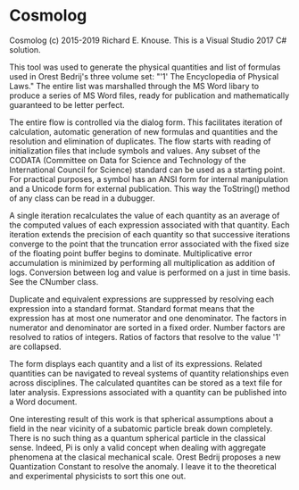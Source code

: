 # Cosmolog
Cosmolog (c) 2015-2019 Richard E. Knouse.
This is a Visual Studio 2017 C# solution.

This tool was used to generate the physical quantities and list of formulas used in Orest Bedrij's three
volume set: "'1' The Encyclopedia of Physical Laws." The entire list was marshalled through the MS Word
libary to produce a series of MS Word files, ready for publication and mathematically guaranteed to be
letter perfect.

The entire flow is controlled via the dialog form. This facilitates iteration of calculation, automatic
generation of new formulas and quantities and the resolution and elimination of duplicates. The flow starts
with reading of initialization files that include symbols and values. Any subset of the CODATA (Committee on
Data for Science and Technology of the International Council for Science) standard can
be used as a starting point. For practical purposes, a symbol has an ANSI form for internal manipulation and
a Unicode form for external publication. This way the ToString() method of any class can be read in a
dubugger. 

A single iteration recalculates the value of each quantity as an average of the computed values of each
expression associated with that quantity. Each iteration extends the precision of each quantity so that
successive iterations converge to the point that the truncation error associated with the fixed size of the
floating point buffer begins to dominate. Multiplicative error accumulation is minimized by performing all
multiplication as addition of logs. Conversion between log and value is performed on a just in time basis.
See the CNumber class.

Duplicate and equivalent expressions are suppressed by resolving each expression into a standard format.
Standard format means that the expression has at most one numerator and one denominator. The factors in 
numerator and denominator are sorted in a fixed order. Number factors are resolved to ratios of integers.
Ratios of factors that resolve to the value '1' are collapsed.

The form displays each quantity and a list of its expressions. Related quantities can be navigated to reveal
systems of quantity relationships even across disciplines. The calculated quantites can be stored as a text
file for later analysis. Expressions associated with a quantity can be published into a Word document.

One interesting result of this work is that spherical assumptions about a field in the near vicinity of a
subatomic particle break down completely. There is no such thing as a quantum spherical particle in the
classical sense. Indeed, Pi is only a valid concept when dealing with aggregate phenomena at the clasical
mechanical scale. Orest Bedrij proposes a new Quantization Constant to resolve the anomaly. I leave it to
the theoretical and experimental physicists to sort this one out.